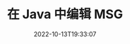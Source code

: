 ---
############################# Static ############################
layout: "auto-gen-editor"
date: 2022-10-13T19:33:07
draft: false
otherformats: doc docx docm dotx rtf odt xls xlsx xlsm ppt pptx pptm mobi epub html mhtml txt xml eml mbox

############################# Head ############################
head_title: "MSG 编辑器 - 在 Java 中编辑 MSG"
head_description: "如何使用几行代码在 Java 中编辑 MSG？使用 GroupDocs 文档处理 API 编辑、更新和保存 30 多种文件格式。"

############################# Header ############################
title: "在 Java 中编辑 MSG"
description: "使用用于 Java API 的服务器端 GroupDocs.Editor 进行有效且强大的 MSG 编辑，无需使用 Microsoft 或 Open Office 等任何软件。"
bg_image: "https://cms.admin.containerize.com/templates/aspose/App_Themes/V3/images/bg/header1.png"
bg_overlay: false
button:
    enable: true
    icon: "fas fa-arrow-down"
    label: "下载免费试用版"
    link: "https://downloads.groupdocs.com/editor/java"

############################# SubMenu ############################
submenu:
    enable: true

    left:
        img_alt: "GroupDocs.Editor for Java"
        image: "https://cms.admin.containerize.com/templates/groupdocs/images/product-logos/90x90-noborder/groupdocs-editor-java.png"
        product: "GroupDocs.Editor"
        platform: "Java"

    middle:
        button:

            # button loop
            - link: "https://apireference.groupdocs.com/editor/java"
              text: "API 参考"

            # button loop
            - link: "https://github.com/groupdocs-editor"
              text: "代码示例"

            # button loop
            - link: "https://products.groupdocs.app/editor/family"
              text: "现场演示"

            # button loop
            - link: "https://purchase.groupdocs.com/pricing/editor/java"
              text: "价钱"

    right:
        link_download: "https://downloads.groupdocs.com/editor"
        link_learn: "https://docs.groupdocs.com/editor/java"
        link_buy: "https://purchase.groupdocs.com"

############################# About ############################
about:
    enable: true
    title: "关于 GroupDocs.Editor for Java API"
    content: |
        [GroupDocs.Editor for Java](/zh/editor/java/) API 是编辑 Microsoft Word、Excel、PowerPoint、Open Office 文档和演示文稿的正确选择。 GroupDocs.Editor 是一个独立的 API，适用于需要高性能的服务器端和后端系统。它不依赖于任何软件，如 Microsoft 或 Open Office。

############################# Steps ############################
steps:
    enable: true
    title_left: "在 Java 中编辑 MSG 的步骤"
    content_left: |
        [GroupDocs.Editor for Java](/zh/editor/java/) 为开发人员提供了一种使用几行代码编辑 MSG 文件的简单直接的方法。
        * 使用强制文件路径或字节流创建 `Editor` 类的实例并加载 MSG 文件
        * 为 MSG 文件格式创建和设置 `EmailEditOptions` 类实例
        * 调用 `Editor.Edit()` 方法并获得 HTML 格式的 MSG 文档，该文档可以使用任何所见即所得的编辑器轻松编辑。
        * 调用 `Editor.Save()` 方法并使用 `EmailSaveOptions` 类保存编辑的 MSG 文件

        
    title_right: "系统要求"
    content_right: |
        使用 GroupDocs.Editor for Java API 进行基本文档编辑可以通过几个简单的步骤来完成。所有主要平台和操作系统都支持我们的 API。在执行以下代码之前，请确保您的系统上安装了以下先决条件。

        * 操作系统：Microsoft Windows、Linux、MacOS
        * 开发环境：NetBeans, IntelliJ IDEA, Eclipse
        * 构架: Java 7 (1.7) and above
        * 获取从 [Maven](https://repository.groupdocs.com/editor/) 下载的最新版本 GroupDocs.Editor for Java
        
    code: |        
        ```java
        // Load the MSG file into Editor
        Editor editor = new Editor("source.msg");

        // Create and adjust the edit options
        EmailEditOptions editOptions = new EmailEditOptions();

        // Open input MSG document for edit — obtain an intermediate document, that can be edited
        EditableDocument beforeEdit = editor.edit(editOptions);

        // Grab MSG document content and associated resources from editable document
        string content = beforeEdit.getEmbeddedHtml();

        // Send the content to WYSIWYG-editor, edit it there, and send edited content back to the server-side
        // This step simulates a such operation
        string updatedContent = content.replace("project", "Edited project");

        // Grab edited content and resources from WYSIWYG-editor and create a new EditableDocument instance from it
        EditableDocument afterEdit = EditableDocument.fromMarkup(updatedContent, null);

        // Create a save options
        EmailSaveOptions saveOptions = new EmailSaveOptions();

        // Save edited MSG document to the file
        editor.save(afterEdit, "edited.msg", saveOptions);
        ```
        
############################# Demos ############################
demos:
    enable: true
    title: "MSG 编辑器现场演示"
    content: |
        立即访问 [GroupDocs.Editor 现场演示](https://products.groupdocs.app/editor/family) 网站编辑 MSG。
        现场演示有以下好处
        
############################# More Formats ############################
more_formats:
    enable: true
    title: "其他支持的编辑器"
    content: |
        您还可以编辑其他文件格式。请参阅下面的完整列表。


############################# Back to top ###############################
back_to_top:
    enable: true
---